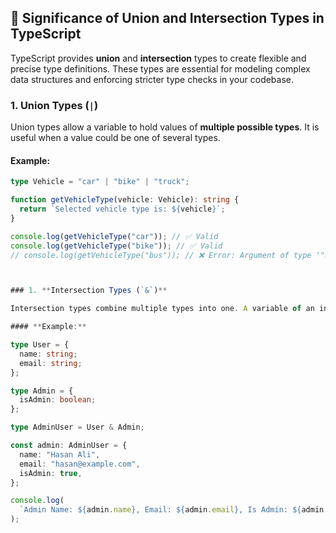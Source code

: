 ## 🌟 Significance of Union and Intersection Types in TypeScript

TypeScript provides **union** and **intersection** types to create flexible and precise type definitions. These types are essential for modeling complex data structures and enforcing stricter type checks in your codebase.

### 1. **Union Types (`|`)**

Union types allow a variable to hold values of **multiple possible types**. It is useful when a value could be one of several types.

#### **Example:**

```typescript
type Vehicle = "car" | "bike" | "truck";

function getVehicleType(vehicle: Vehicle): string {
  return `Selected vehicle type is: ${vehicle}`;
}

console.log(getVehicleType("car")); // ✅ Valid
console.log(getVehicleType("bike")); // ✅ Valid
// console.log(getVehicleType("bus")); // ❌ Error: Argument of type '"bus"' is not assignable to parameter of type 'Vehicle'.



### 1. **Intersection Types (`&`)**

Intersection types combine multiple types into one. A variable of an intersection type must satisfy all the constituent types.

#### **Example:**

type User = {
  name: string;
  email: string;
};

type Admin = {
  isAdmin: boolean;
};

type AdminUser = User & Admin;

const admin: AdminUser = {
  name: "Hasan Ali",
  email: "hasan@example.com",
  isAdmin: true,
};

console.log(
  `Admin Name: ${admin.name}, Email: ${admin.email}, Is Admin: ${admin.isAdmin}`
);
```
